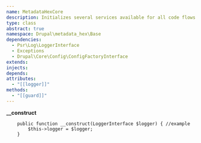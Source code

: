 ```yaml
---
name: MetadataHexCore
description: Initializes several services available for all code flows
type: class
abstract: true
namespace: Drupal\metadata_hex\Base
dependencies:
  - Psr\Log\LoggerInterface
  - Exceptions
  - Drupal\Core\Config\ConfigFactoryInterface
extends: 
injects: 
depends: 
attributes:
  - "[[logger]]"
methods:
  - "[[guard]]"
---
```



**__construct**

``` 
    public function __construct(LoggerInterface $logger) { //example
        $this->logger = $logger;
    }
```
